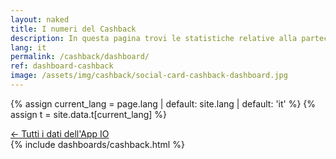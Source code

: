 ```yaml
---
layout: naked
title: I numeri del Cashback
description: In questa pagina trovi le statistiche relative alla partecipazione al programma Cashback, aggiornate quotidianamente
lang: it
permalink: /cashback/dashboard/
ref: dashboard-cashback
image: /assets/img/cashback/social-card-cashback-dashboard.jpg
---
```


{% assign current_lang = page.lang | default: site.lang | default: 'it' %}
{% assign t = site.data.t[current_lang] %}

<div class="py-4"></div>
<div class="container container--mid pb-3">
<a href="/dashboard/" title="Tutti i dati dell'App IO" class="text-decoration-none">&larr; Tutti i dati dell'App IO</a>
</div>
{% include dashboards/cashback.html %}
